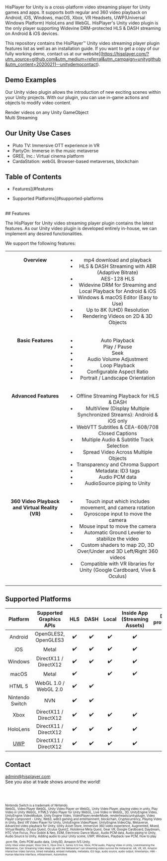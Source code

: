 </br>

HisPlayer for Unity is a cross-platform video streaming player for Unity games and apps. It supports both regular and 360 video playback on Android, iOS, Windows, macOS, Xbox, VR Headsets, UWP(Universal Windows Platform) HoloLens and WebGL. HisPlayer's Unity video plugin is the only player supporting Widevine DRM-protected HLS & DASH streaming on Android & iOS devices.

This repository contains the HisPlayer™ Unity video streaming player plugin features list as well as an installation guide. If you want to get a copy of our fully working demo, contact us at our website](https://hisplayer.com/?utm_source=github.com&utm_medium=referral&utm_campaign=unitygithub&utm_content=20200211--unitydemocontact).

## Demo Examples

<p style="margin-left:auto;margin-right:auto" width="300px" align="left">Our Unity video plugin allows the introduction of new exciting scenes within your Unity projects. With our plugin, you can use in-game actions and objects to modify video content.</p>

Render videos on any Unity GameObject
<br>
Multi Streaming

## Our Unity Use Cases
* Pluto TV: Immersive OTT experience in VR
* PartyOn: Immerse in the music metaverse
* GREE, Inc.: Virtual cinema platform
* CardaStation: webGL Browser-based metaverses, blockchain

## Table of Contents

* Features](#features 

* Supported Platforms](#supported-platforms

 <br> 
 ## Features

The HisPlayer for Unity video streaming player plugin contains the latest features. As our Unity video plugin is developed entirely in-house, we can implement any desired functionalities. 

We support the following features:

<table>
 <tbody style="text-align:center;">
   <tr>
     <td valign="top" style="text-align:center;">
         <p style="max-width:100%;"><b>Overview</b></p>
     </td>
     <td>
       <ul>
       <li>mp4 download and playback</li>
       <li>HLS & DASH Streaming with ABR (Adaptive Bitrate)</li>
       <li>AES-128 HLS</li>
       <li>Widevine DRM for Streaming and Local Playback for Android & iOS</li>
       <li>Windows & macOS Editor (Easy to Use)</li>
       <li>Up to 8K (UHD) Resolution</li>
       <li>Rendering Videos on 2D & 3D Objects</li>
       </ul>
     </td>
        <tr>
            <td valign="top" style="text-align:center;">
            <p style="max-width:100%;"><b>Basic Features</b></p>
     </td>
     <td>
       <ul>
        <li>Auto Playback</li>
        <li>Play / Pause</li>
        <li>Seek</li>
        <li>Audio Volume Adjustment</li>
        <li>Loop Playback</li>
        <li>Configurable Aspect Ratio</li>
        <li>Portrait / Landscape Orientation</li>
       </ul>
     </td>
     </tr>
     <tr>
        <td valign="top" style="text-align:center;">
        <p style="max-width:100%;text-align:center;"><b>Advanced Features</b></p>
         </td>
     <td>
       <ul>
       <li>Offline Streaming Playback for HLS & DASH</li>
       <li>MultiView (Display Multiple Synchronized Streams): Android & iOS only</li>
       <li>WebVTT Subtitles & CEA-608/708 Closed Captions</li>
       <li>Multiple Audio & Subtitle Track Selection</li>
       <li>Spread Video Across Multiple Objects</li>
       <li>Transparency and Chroma Support</li>
        <li>Metadata: ID3 tags</li>
        <li>Audio PCM data</li>
        <li>AudioSource piping to Unity</li>
       </ul>
     </td>
     </tr>
      <tr>
        <td valign="top" style="text-align:center;">
        <p style="max-width:100%;"><b>360 Video Playback and Virtual Reality (VR)</b></p>
         </td>
     <td>
       <ul>
       <li>Touch input which includes movement, and camera rotation</li>
       <li>Gyroscope input to move the camera</li>
       <li>Mouse input to move the camera</li>
       <li>Automatic Ground Leveler to stabilize the video</li>
       <li>Custom shaders to map 2D, 3D Over/Under and 3D Left/Right 360 videos</li>
       <li>Compatible with VR libraries for Unity (Google Cardboard, Vive & Oculus)</li>
       </ul>
     </td>
     </tr>
   </tr>
 </tbody>
</table>

## Supported Platforms

| Platform | Supported Graphics APIs | HLS | DASH | Local | Inside App (Streaming Assets) | DRM protection |
| :-----:| :-----:| :-----:| :-----:| :-----:| :-----:| :-----:|
| Android  | OpenGLES2, OpenGLES3 | :heavy_check_mark: | :heavy_check_mark: | :heavy_check_mark: | :heavy_check_mark: | :heavy_check_mark: |
| iOS | Metal | :heavy_check_mark: | :heavy_check_mark: | :heavy_check_mark: | :heavy_check_mark: | :heavy_check_mark: |
| Windows | DirectX11 / DirectX12 | :heavy_check_mark: | :heavy_check_mark: | :heavy_check_mark: | :heavy_check_mark: |
|macOS|Metal|:heavy_check_mark:||:heavy_check_mark:|:heavy_check_mark:|
|HTML 5|WebGL 1.0 / WebGL 2.0|:heavy_check_mark:|:heavy_check_mark:|||
|Nintendo Switch|NVN|:heavy_check_mark:|:heavy_check_mark:|||
|Xbox| DirectX11 / DirectX12 | :heavy_check_mark: | :heavy_check_mark: | :heavy_check_mark: | :heavy_check_mark: |
|HoloLens| DirectX11 / DirectX12 | :heavy_check_mark: | :heavy_check_mark: | :heavy_check_mark: | :heavy_check_mark: |
|[UWP](https://docs.microsoft.com/en-us/windows/uwp/audio-video-camera/supported-codecs)| DirectX11 / DirectX12 | :heavy_check_mark: | :heavy_check_mark: | :heavy_check_mark: | :heavy_check_mark: |

## Contact
[admin@hisplayer.com](mailto:unity.admin@hisplayer.com)
<br>See you also at trade shows around the world!

<br> 
</br>
 <p>

<sub><sup>Nintendo Switch is a trademark of Nintendo.</sup></sub>
<br>
<sub><sup>WebGL, Video Player WebGL, Unity Video Player on WebGL, Unity Video Player, playing video in unity, Play Video in Unity WebGL, HTML5 Video Player for Unity WebGL, Live Video in WebGL, 3D, UnityEngine.Video, UnityEngine.VideoModule, Unity Engine Video, VideoPlayer.renderMode, renderheads/unityplugin, Video Player component - Unity, Web3, web3 gaming and entertainment, blockchain, Cryptocurrency, Playing Video in Unity, Best VR Video Player for Unity, UnityEngine.VideoPlayer, UnityEngine.VideoClip, Metaverse, Advanced video playback for Unity, Unity Asset Store, Immersive 360 video experience, Augmented, Mixed, Virtual Reality, Oculus Quest, Oculus Quest2, Hololense Meta Quest, Gear VR, Google Cardboard, Daydream, HTC Vive Focus, Pico Goblin & Neo, EDM, Electronic Dance Music, Audio PCM data, Audio piping to Unity, Audio Source to Unity, Adding audio to your Unity scene, UWP, Windows, Playback raw PCM, How to play .pcm file, Gets PCM audio data, Unity3D, Amazon IVS Unity.</sub><sup>   
<sub><sup>Unity Xbox video player, Xbox One S, Xbox One X, Series X/S live, Xbox, PCM audio, Playing Video in Unity, Livestreaming the Metaverse, Can Streaming Video Keep Up with the Metaverse? can streaming video survive the metaverse, AR, VR, XR, Amazon Interactive Video Service, timed metadata, embed metadata, metadata, ID3 tags, audio source, audio output, timestamps, HMI - Human Machine interface, infotainment, Automotive. </sub><sup> 
